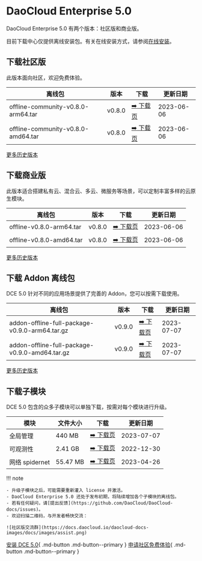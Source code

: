 # DaoCloud Enterprise 5.0

DaoCloud Enterprise 5.0 有两个版本：社区版和商业版。

目前下载中心仅提供离线安装包。有关在线安装方式，请参阅[在线安装](../install/intro.md)。

## 下载社区版

此版本面向社区，欢迎免费体验。

| 离线包           | 版本    | 下载                                          | 更新日期   |
| ---------------- | ------- | ------------------------------------------- | -------- |
| offline-community-v0.8.0-arm64.tar | v0.8.0 | [:arrow_right: 下载页](./free/dce5-installer-v0.8.0.md) | 2023-06-06 |
| offline-community-v0.8.0-amd64.tar | v0.8.0 | [:arrow_right: 下载页](./free/dce5-installer-v0.8.0.md) | 2023-06-06 |

[更多历史版本](./free/dce5-installer-history.md)

## 下载商业版

此版本适合搭建私有云、混合云、多云、微服务等场景，可以定制丰富多样的云原生模块。

| 离线包            | 版本    | 下载                                        | 更新日期   |
| ---------------- | ------- | ----------------------------------------- | -------- |
| offline-v0.8.0-arm64.tar | v0.8.0 | [:arrow_right: 下载页](./business/dce5-installer-v0.8.0.md) | 2023-06-06 |
| offline-v0.8.0-amd64.tar | v0.8.0 | [:arrow_right: 下载页](./business/dce5-installer-v0.8.0.md) | 2023-06-06 |

[更多历史版本](./business/dce5-installer-history.md)

## 下载 Addon 离线包

DCE 5.0 针对不同的应用场景提供了完善的 Addon，您可以按需下载使用。

| 离线包            | 版本    | 下载                                        | 更新日期   |
| ---------------- | ------- | ----------------------------------------- | -------- |
| addon-offline-full-package-v0.9.0-arm64.tar.gz | v0.9.0 | [:arrow_right: 下载页](./addon/v0.9.0.md) | 2023-07-07 |
| addon-offline-full-package-v0.9.0-amd64.tar.gz | v0.9.0 | [:arrow_right: 下载页](./addon/v0.9.0.md) | 2023-07-07 |

[更多历史版本](./addon/history.md)

## 下载子模块

DCE 5.0 包含的众多子模块可以单独下载，按需对每个模块进行升级。

| 模块     | 文件大小 | 下载                                         | 更新日期   |
| -------- | -------- | -------------------------------------------- | ---------- |
| 全局管理 | 440 MB   | [:arrow_right: 下载页](./modules/ghippo.md)  | 2023-07-07 |
| 可观测性 | 2.41 GB  | [:arrow_right: 下载页](./modules/insight.md) | 2022-12-30 |
| 网络 spidernet | 55.47 MB | [:arrow_right: 下载页](./modules/spidernet.md) | 2023-04-26 |

!!! note

    - 升级子模块之后，可能需要重新灌入 license 并激活。
    - DaoCloud Enterprise 5.0 还处于发布初期，将陆续增加各个子模块的离线包。
    - 若有任何疑问，请[提出反馈](https://github.com/DaoCloud/DaoCloud-docs/issues)。
    - 欢迎扫描二维码，与开发者畅快交流：

    ![社区版交流群](https://docs.daocloud.io/daocloud-docs-images/docs/images/assist.png)

[安装 DCE 5.0](../install/intro.md){ .md-button .md-button--primary }
[申请社区免费体验](../dce/license0.md){ .md-button .md-button--primary }
